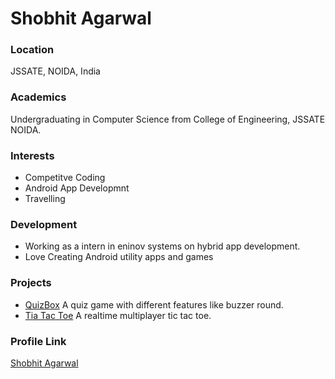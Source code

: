 # Shobhit Agarwal

### Location

JSSATE, NOIDA, India

### Academics

Undergraduating in Computer Science from College of Engineering, JSSATE NOIDA.

### Interests

- Competitve Coding
- Android App Developmnt
- Travelling

### Development

- Working as a intern in eninov systems on hybrid app development. 
- Love Creating Android utility apps and games

### Projects

- [QuizBox](https://github.com/shobhit1997/QuizBox.git) A quiz game with different features like buzzer round.
- [Tia Tac Toe](https://github.com/shobhit1997/Tic_Tac_Toe-Realtime-Multiplayer.git) A realtime multiplayer tic tac toe.


### Profile Link

[Shobhit Agarwal](https://github.com/shobhit1997/)
